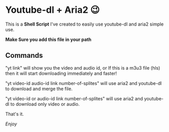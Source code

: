 # Youtube-dl + Aria2 😉

This is a **Shell Script** I've created to easily use youtube-dl and aria2 simple use.

**Make Sure you add this file in your path**

## Commands

"yt link" will show you the video and audio id, or If this is a m3u3 file (hls) then it will start downloading immediately and faster!

"yt video-id audio-id link number-of-splites" will use aria2 and youtube-dl to download and merge the file.

"yt video-id or audio-id link number-of-splites" will use aria2 and youtube-dl to download only video or audio.

That's it.

*_Enjoy_*
